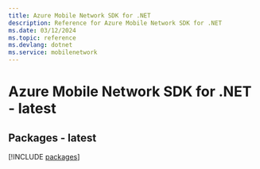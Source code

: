 ```yaml
---
title: Azure Mobile Network SDK for .NET
description: Reference for Azure Mobile Network SDK for .NET
ms.date: 03/12/2024
ms.topic: reference
ms.devlang: dotnet
ms.service: mobilenetwork
---
```

# Azure Mobile Network SDK for .NET - latest
## Packages - latest
[!INCLUDE [packages](mobile-network-index.md)]